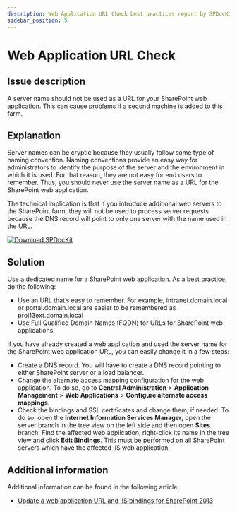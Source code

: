 ```yaml
---
description: Web Application URL Check best practices report by SPDocKit checks if the server name was used a URL for the SharePoint web application.
sidebar_position: 5
---
```


# Web Application URL Check

## Issue description

A server name should not be used as a URL for your SharePoint web application. This can cause problems if a second machine is added to this farm.

## Explanation

Server names can be cryptic because they usually follow some type of naming convention. Naming conventions provide an easy way for administrators to identify the purpose of the server and the environment in which it is used. For that reason, they are not easy for end users to remember. Thus, you should never use the server name as a URL for the SharePoint web application.

The technical implication is that if you introduce additional web servers to the SharePoint farm, they will not be used to process server requests because the DNS record will point to only one server with the name used in the URL.

[![Download SPDocKit](/img/spdockit-download.png)](http://bit.ly/2US0Zna)

## Solution

Use a dedicated name for a SharePoint web application. As a best practice, do the following:

* Use an URL that’s easy to remember. For example, intranet.domain.local or portal.domain.local are easier to be remembered as proj13ext.domain.local
* Use Full Qualified Domain Names \(FQDN\) for URLs for SharePoint web applications.

If you have already created a web application and used the server name for the SharePoint web application URL, you can easily change it in a few steps:

* Create a DNS record. You will have to create a DNS record pointing to either SharePoint server or a load balancer.
* Change the alternate access mapping configuration for the web application. To do so, go to **Central Administration** &gt; **Application Management** &gt; **Web Applications** &gt; **Configure alternate access mappings**.
* Check the bindings and SSL certificates and change them, if needed. To do so, open the **Internet Information Services Manager**, open the server branch in the tree view on the left side and then open **Sites** branch. Find the affected web application, right-click its name in the tree view and click **Edit Bindings**. This must be performed on all SharePoint servers which have the affected IIS web application.

## Additional information

Additional information can be found in the following article:

* [Update a web application URL and IIS bindings for SharePoint 2013](https://technet.microsoft.com/en-us/library/cc262366.aspx)


